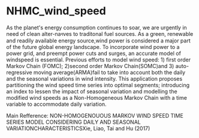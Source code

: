 # NHMC_wind_speed

As the planet's energy consumption continues to soar, we are urgently in need of clean alter-naধves to traditonal fuel sources. As a green, renewable and readily available energy source,wind power is considered a major part of the future global energy landscape. To incorporate wind power to a power grid, and preempt power cuts and surges, an accurate model of windspeed is essential. Previous efforts to model wind speed: 1) first order Markov Chain (FOMC); 2)second order Markov Chain(SOMC)and 3) auto-regressive moving average(ARMA)fail to take into account both the daily and the seasonal variations in wind intensity. This application proposes partitioning the wind speed time series into optimal segments; introducing an index to lessen the impact of seasonal variation and modelling the modified wind speeds as a Non-Homogeneous Markov Chain with a time variable to accommodate daily variation.

Main Refference: NON-HOMOGENOUOUS MARKOV WIND SPEED TIME SERIES MODEL CONSIDERING DAILY AND SEASONAL VARIATIONCHARACTERISTICSXie, Liao, Tai and Hu (2017)
